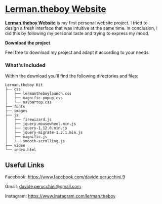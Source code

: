 # [Lerman.theboy Website](http://davideperucchini.github.io)
**[Lerman.theboy Website](http://davideperucchini.github.io)** is my first personal website project. I tried to design a fresh interface that was intuitive at the same time. In conclusion, I did this by following my personal taste and trying to express my mood.

**Download the project**

Feel free to download my project and adapt it according to your needs.

### What's included

Within the download you'll find the following directories and files:
```
Lerman.theboy Kit
├── css
│   ├── lermantheboylaunch.css
│   ├── magnific-popup.css
│   └── navbartop.css
├── fonts
├── images
├── js
│   ├── firewizard.js
│   ├── jquery.mousewheel.min.js
│   ├── jquery-1.12.0.min.js
│   ├── jquery-migrate-1.2.1.min.js
│   ├── magnific.js
│   └── smooth-scrolling.js
├── video
└── index.html
```
## Useful Links

Facebook: <https://www.facebook.com/davide.perucchini.9>

Gmail: <davide.perucchini@gmail.com>

Instagram: <https://www.instagram.com/lerman.theboy>
